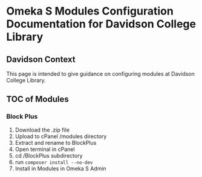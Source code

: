 # Omeka S Modules Configuration Documentation for Davidson College Library
<!-- no toc -->
## Davidson Context
<!-- no toc -->
This page is intended to give guidance on configuring modules at Davidson College Library.

## TOC of Modules

### Block Plus

1. Download the .zip file
2. Upload to cPanel /modules directory
3. Extract and rename to BlockPlus
4. Open terminal in cPanel
5. cd /BlockPlus subdirectory
6. run `composer install --no-dev`
7. Install in Modules in Omeka S Admin
